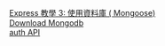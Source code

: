 [Express 教學 3: 使用資料庫 ( Mongoose)](https://developer.mozilla.org/zh-TW/docs/Learn/Server-side/Express_Nodejs/mongoose)  
[Download Mongodb](https://www.mongodb.com/download-center/community)  
[auth API](https://www.youtube.com/watch?v=2jqok-WgelI)  
